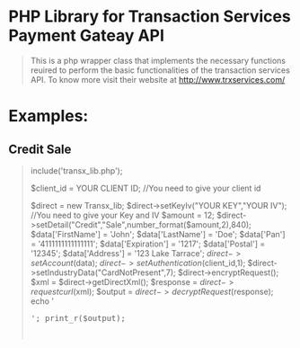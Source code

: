 # PHP Library for Transaction Services Payment Gateay API
> This is a php wrapper class that implements the necessary functions reuired to perform the basic functionalities of the transaction services API. To know more visit their website at http://www.trxservices.com/

# Examples:
## Credit Sale
>   include('transx_lib.php');
>   
>   $client_id = YOUR CLIENT ID; //You need to give your client id
>
>   $direct = new Transx_lib;
>   $direct->setKeyIv("YOUR KEY","YOUR IV"); //You need to give your Key and IV
>   $amount = 12;
>   $direct->setDetail("Credit","Sale",number_format($amount,2),840);
>   $data['FirstName'] = 'John';
>   $data['LastName'] = 'Doe';
>   $data['Pan'] = '4111111111111111';
>   $data['Expiration'] = '1217';
>   $data['Postal'] = '12345';
>   $data['Address'] = '123 Lake Tarrace';
>   $direct->setAccount($data);
>   $direct->setAuthentication($client_id,1);
>   $direct->setIndustryData("CardNotPresent",7);
>   $direct->encryptRequest();
>   $xml = $direct->getDirectXml();
>   $response = $direct->requestcurl($xml);
>   $output = $direct->decryptRequest($response);
>   echo '<pre>';
>   print_r($output);
    
